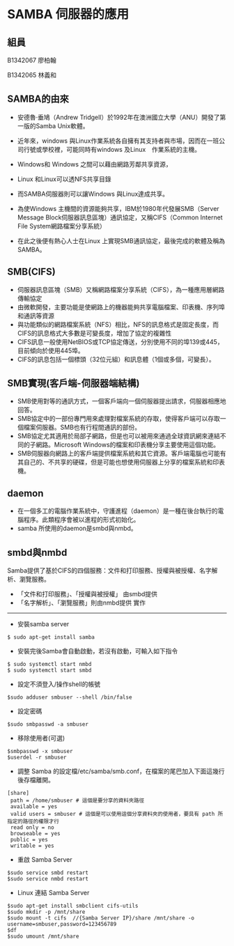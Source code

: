 # SAMBA 伺服器的應用
組員
-------------
B1342067 廖柏翰

B1342065 林義和

SAMBA的由來
------------
* 安德魯·垂鳩（Andrew Tridgell）於1992年在澳洲國立大學（ANU）開發了第一版的Samba Unix軟體。
* 近年來，windows 與Linux作業系統各自擁有其支持者與市場，因而在一班公司行號或學校裡，可能同時有windows 及Linux　作業系統的主機。

* Windows和 Windows 之間可以藉由網路芳鄰共享資源，
* Linux 和Linux可以透NFS共享目錄
* 而SAMBA伺服器則可以讓Windows 與Linux達成共享。


* 為使Windows 主機間的資源能夠共享，IBM於1980年代發展SMB（Server Message Block伺服器訊息區塊）通訊協定，又稱CIFS（Common Internet File System網路檔案分享系統）
* 在此之後便有熱心人士在Linux 上實現SMB通訊協定，最後完成的軟體及稱為SAMBA。

SMB(CIFS)
-----------
* 伺服器訊息區塊（SMB）又稱網路檔案分享系統（CIFS），為一種應用層網路傳輸協定
* 由微軟開發，主要功能是使網路上的機器能夠共享電腦檔案、印表機、序列埠和通訊等資源
* 與功能類似的網路檔案系統（NFS）相比，NFS的訊息格式是固定長度，而CIFS的訊息格式大多數是可變長度，增加了協定的複雜性
* CIFS訊息一般使用NetBIOS或TCP協定傳送，分別使用不同的埠139或445，目前傾向於使用445埠。
* CIFS的訊息包括一個標頭（32位元組）和訊息體（1個或多個，可變長）。 

SMB實現(客戶端-伺服器端結構)
---------------
* SMB使用對等的通訊方式，一個客戶端向一個伺服器提出請求，伺服器相應地回答。
* SMB協定中的一部份專門用來處理對檔案系統的存取，使得客戶端可以存取一個檔案伺服器。SMB也有行程間通訊的部份。
* SMB協定尤其適用於局部子網路，但是也可以被用來通過全球資訊網來連結不同的子網路。Microsoft Windows的檔案和印表機分享主要使用這個功能。
* SMB伺服器向網路上的客戶端提供檔案系統和其它資源。客戶端電腦也可能有其自己的、不共享的硬碟，但是可能也想使用伺服器上分享的檔案系統和印表機。

daemon
-------------
* 在一個多工的電腦作業系統中，守護進程（daemon）是一種在後台執行的電腦程序。此類程序會被以進程的形式初始化。
* samba 所使用的daemon是smbd與nmbd。

smbd與nmbd
-------------------
Samba提供了基於CIFS的四個服務：文件和打印服務、授權與被授權、名字解析、瀏覽服務。
* 「文件和打印服務」、「授權與被授權」 由smbd提供
* 「名字解析」、「瀏覽服務」則由nmbd提供
實作
----------
* 安裝samba server
```
$ sudo apt-get install samba
```
* 安裝完後Samba會自動啟動，若沒有啟動，可輸入如下指令
```
$ sudo systemctl start nmbd
$ sudo systemctl start smbd
```
* 設定不須登入/操作shell的帳號
```
$sudo adduser smbuser --shell /bin/false
```
* 設定密碼
```
$sudo smbpasswd -a smbuser
```
* 移除使用者(可選)
```
$smbpasswd -x smbuser
$userdel -r smbuser
```
* 調整 Samba 的設定檔/etc/samba/smb.conf，在檔案的尾巴加入下面這幾行後存檔離開。
```
[share]
 path = /home/smbuser # 這個是要分享的資料夾路徑
 available = yes
 valid users = smbuser # 這個是可以使用這個分享資料夾的使用者，要具有 path 所指定的路徑的權限才行
 read only = no
 browseable = yes
 public = yes
 writable = yes
```
* 重啟 Samba Server
```
$sudo service smbd restart
$sudo service nmbd restart
```
* Linux 連結 Samba Server
```
$sudo apt-get install smbclient cifs-utils
$sudo mkdir -p /mnt/share
$sudo mount -t cifs  //{Samba Server IP}/share /mnt/share -o username=smbuser,password=123456789
$df
$sudo umount /mnt/share
```

